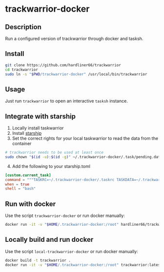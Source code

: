 # trackwarrior-docker

## Description
Run a configured version of trackwarrior through docker and tasksh.

## Install
```sh
git clone https://github.com/hardliner66/trackwarrior
cd trackwarrior
sudo ln -s "$PWD/trackwarrior-docker" /usr/local/bin/trackwarrior
```

## Usage
Just run `trackwarrior` to open an interactive `tasksh` instance.

## Integrate with starship
1) Locally install taskwarrior
2) Install [starship](https://starship.rs/guide/#%F0%9F%9A%80-installation)
3) Set the correct rights for your local taskwarrior to read the data from the container
```sh
# trackwarrior needs to be used at least once
sudo chown "$(id -u):$(id -g)" ~/.trackwarrior-docker/.task/pending.data
```

4) Add the following to your starship.toml

```toml
[custom.current_task]
command = """TASKRC=~/.trackwarrior-docker/.taskrc TASKDATA=~/.trackwarrior-docker/.task unbuffer task starship-project | head -5 | tail -1 | sed "s/No matches./[No active task]/" | xargs"""
when = true
shell = "bash"
```

## Run with docker
Use the script `trackwarrior-docker` or run docker manually:
```sh
docker run -it -v "$HOME/.trackwarrior-docker:/root" hardliner66/trackwarrior:latest
```

## Locally build and run docker
Use the script `local-trackwarrior-docker` or run docker manually:
```sh
docker build -t trackwarrior .
docker run -it -v "$HOME/.trackwarrior-docker:/root" trackwarrior:latest
```
